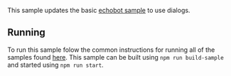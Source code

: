 This sample updates the basic [echobot sample](https://github.com/Microsoft/botbuilder-js/tree/master/samples/echobot-ts) to use dialogs. 

## Running
To run this sample folow the common instructions for running all of the samples found [here](../README.md#running).  This sample can be built using `npm run build-sample` and started using `npm run start`.